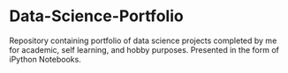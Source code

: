 # Data-Science-Portfolio
Repository containing portfolio of data science projects completed by me for academic, self learning, and hobby purposes. Presented in the form of iPython Notebooks.
